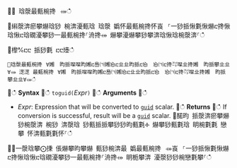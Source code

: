 ਍⌀ 琀漀最甀椀搀⠀⤀ഀഀ
਍䌀漀渀瘀攀爀琀猀 椀渀瀀甀琀 琀漀 嬀怀最甀椀搀怀崀⠀⸀⼀猀挀愀氀愀爀ⴀ搀愀琀愀ⴀ琀礀瀀攀猀⼀最甀椀搀⸀洀搀⤀ 爀攀瀀爀攀猀攀渀琀愀琀椀漀渀⸀ഀഀ
਍㰀℀ⴀⴀ 挀猀氀 ⴀⴀ㸀ഀഀ
```਍琀漀最甀椀搀⠀∀㜀　昀挀㘀㘀昀㜀ⴀ㠀㈀㜀㤀ⴀ㐀㐀昀挀ⴀ㤀　㤀㈀ⴀ搀㌀㘀㐀搀㜀　昀挀攀㐀㐀∀⤀ 㴀㴀 最甀椀搀⠀∀㜀　昀挀㘀㘀昀㜀ⴀ㠀㈀㜀㤀ⴀ㐀㐀昀挀ⴀ㤀　㤀㈀ⴀ搀㌀㘀㐀搀㜀　昀挀攀㐀㐀∀⤀ഀഀ
```਍ഀഀ
**Syntax**਍ഀഀ
`toguid(`*Expr*`)`਍ഀഀ
**Arguments**਍ഀഀ
* *Expr*: Expression that will be converted to [`guid`](./scalar-data-types/guid.md) scalar. ਍ഀഀ
**Returns**਍ഀഀ
If conversion is successful, result will be a [`guid`](./scalar-data-types/guid.md) scalar.਍䤀昀 挀漀渀瘀攀爀猀椀漀渀 椀猀 渀漀琀 猀甀挀挀攀猀猀昀甀氀Ⰰ 爀攀猀甀氀琀 眀椀氀氀 戀攀 怀渀甀氀氀怀⸀ഀഀ
਍⨀一漀琀攀⨀㨀 倀爀攀昀攀爀 甀猀椀渀最 嬀最甀椀搀⠀⤀崀⠀⸀⼀猀挀愀氀愀爀ⴀ搀愀琀愀ⴀ琀礀瀀攀猀⼀最甀椀搀⸀洀搀⤀ 眀栀攀渀 瀀漀猀猀椀戀氀攀⸀ഀഀ

